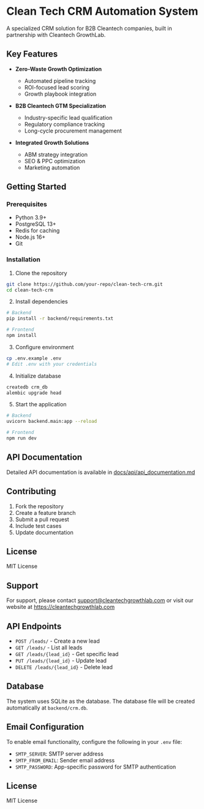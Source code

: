 # Clean Tech CRM Automation System

A specialized CRM solution for B2B Cleantech companies, built in partnership with Cleantech GrowthLab.

## Key Features

- **Zero-Waste Growth Optimization**
  - Automated pipeline tracking
  - ROI-focused lead scoring
  - Growth playbook integration

- **B2B Cleantech GTM Specialization**
  - Industry-specific lead qualification
  - Regulatory compliance tracking
  - Long-cycle procurement management

- **Integrated Growth Solutions**
  - ABM strategy integration
  - SEO & PPC optimization
  - Marketing automation

## Getting Started

### Prerequisites

- Python 3.9+
- PostgreSQL 13+
- Redis for caching
- Node.js 16+
- Git

### Installation

1. Clone the repository
```bash
git clone https://github.com/your-repo/clean-tech-crm.git
cd clean-tech-crm
```

2. Install dependencies
```bash
# Backend
pip install -r backend/requirements.txt

# Frontend
npm install
```

3. Configure environment
```bash
cp .env.example .env
# Edit .env with your credentials
```

4. Initialize database
```bash
createdb crm_db
alembic upgrade head
```

5. Start the application
```bash
# Backend
uvicorn backend.main:app --reload

# Frontend
npm run dev
```

## API Documentation

Detailed API documentation is available in [docs/api/api_documentation.md](docs/api/api_documentation.md)

## Contributing

1. Fork the repository
2. Create a feature branch
3. Submit a pull request
4. Include test cases
5. Update documentation

## License

MIT License

## Support

For support, please contact support@cleantechgrowthlab.com or visit our website at https://cleantechgrowthlab.com

## API Endpoints

- `POST /leads/` - Create a new lead
- `GET /leads/` - List all leads
- `GET /leads/{lead_id}` - Get specific lead
- `PUT /leads/{lead_id}` - Update lead
- `DELETE /leads/{lead_id}` - Delete lead

## Database

The system uses SQLite as the database. The database file will be created automatically at `backend/crm.db`.

## Email Configuration

To enable email functionality, configure the following in your `.env` file:
- `SMTP_SERVER`: SMTP server address
- `SMTP_FROM_EMAIL`: Sender email address
- `SMTP_PASSWORD`: App-specific password for SMTP authentication

## License

MIT License
